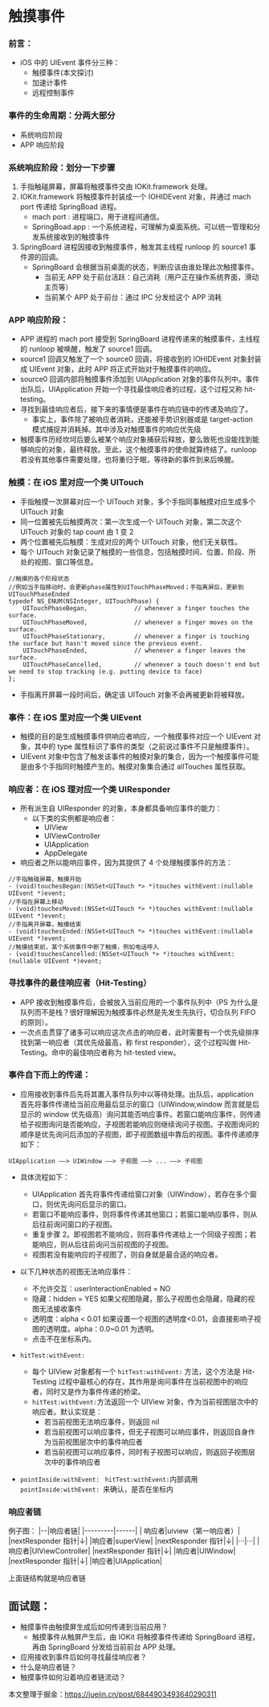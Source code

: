 # 触摸事件

### 前言：

- iOS 中的 UIEvent 事件分三种：
  - 触摸事件(本文探讨)
  - 加速计事件
  - 远程控制事件

### 事件的生命周期：分两大部分

- 系统响应阶段
- APP 响应阶段

### 系统响应阶段：划分一下步骤

1. 手指触碰屏幕，屏幕将触摸事件交由 IOKit.framework 处理。
2. IOKit.framework 将触摸事件封装成一个 IOHIDEvent 对象，并通过 mach port 传递给 SpringBoad 进程。
   - mach port : 进程端口，用于进程间通信。
   - SpringBoad.app : 一个系统进程，可理解为桌面系统。可以统一管理和分发系统接收到的触摸事件
3. SpringBoard 进程因接收到触摸事件，触发其主线程 runloop 的 source1 事件源的回调。
   - SpringBoard 会根据当前桌面的状态，判断应该由谁处理此次触摸事件。
     - 当前无 APP 处于前台活跃：自己消耗（用户正在操作系统界面，滑动主页等）
     - 当前某个 APP 处于前台：通过 IPC 分发给这个 APP 消耗

### APP 响应阶段：

- APP 进程的 mach port 接受到 SpringBoard 进程传递来的触摸事件，主线程的 runloop 被唤醒，触发了 source1 回调。
- source1 回调又触发了一个 source0 回调，将接收到的 IOHIDEvent 对象封装成 UIEvent 对象，此时 APP 将正式开始对于触摸事件的响应。
- source0 回调内部将触摸事件添加到 UIApplication 对象的事件队列中。事件出队后，UIApplication 开始一个寻找最佳响应者的过程，这个过程又称 hit-testing。
- 寻找到最佳响应者后，接下来的事情便是事件在响应链中的传递及响应了。
  - 事实上，事件除了被响应者消耗，还能被手势识别器或是 target-action 模式捕捉并消耗掉。其中涉及对触摸事件的响应优先级
- 触摸事件历经坎坷后要么被某个响应对象捕获后释放，要么致死也没能找到能够响应的对象，最终释放。至此，这个触摸事件的使命就算终结了。runloop 若没有其他事件需要处理，也将重归于眠，等待新的事件到来后唤醒。

### 触摸：在 iOS 里对应一个类 UITouch

- 手指触摸一次屏幕对应一个 UITouch 对象，多个手指同事触摸对应生成多个 UITouch 对象
- 同一位置被先后触摸两次：第一次生成一个 UITouch 对象，第二次这个 UITouch 对象的 tap count 由 1 变 2
- 两个位置被先后触摸：生成对应的两个 UITouch 对象，他们无关联性。
- 每个 UITouch 对象记录了触摸的一些信息，包括触摸时间、位置、阶段、所处的视图、窗口等信息。

```
//触摸的各个阶段状态
//例如当手指移动时，会更新phase属性到UITouchPhaseMoved；手指离屏后，更新到UITouchPhaseEnded
typedef NS_ENUM(NSInteger, UITouchPhase) {
    UITouchPhaseBegan,             // whenever a finger touches the surface.
    UITouchPhaseMoved,             // whenever a finger moves on the surface.
    UITouchPhaseStationary,        // whenever a finger is touching the surface but hasn't moved since the previous event.
    UITouchPhaseEnded,             // whenever a finger leaves the surface.
    UITouchPhaseCancelled,         // whenever a touch doesn't end but we need to stop tracking (e.g. putting device to face)
};
```

- 手指离开屏幕一段时间后，确定该 UITouch 对象不会再被更新将被释放。

### 事件：在 iOS 里对应一个类 UIEvent

- 触摸的目的是生成触摸事件供响应者响应，一个触摸事件对应一个 UIEvent 对象，其中的 type 属性标识了事件的类型（之前说过事件不只是触摸事件）。
- UIEvent 对象中包含了触发该事件的触摸对象的集合，因为一个触摸事件可能是由多个手指同时触摸产生的。触摸对象集合通过 allTouches 属性获取。

### 响应者：在 iOS 理对应一个类 UIResponder

- 所有派生自 UIResponder 的对象，本身都具备响应事件的能力：
  - 以下类的实例都是响应者：
    - UIView
    - UIViewController
    - UIApplication
    - AppDelegate
- 响应者之所以能响应事件，因为其提供了 4 个处理触摸事件的方法：

```
//手指触碰屏幕，触摸开始
- (void)touchesBegan:(NSSet<UITouch *> *)touches withEvent:(nullable UIEvent *)event;
//手指在屏幕上移动
- (void)touchesMoved:(NSSet<UITouch *> *)touches withEvent:(nullable UIEvent *)event;
//手指离开屏幕，触摸结束
- (void)touchesEnded:(NSSet<UITouch *> *)touches withEvent:(nullable UIEvent *)event;
//触摸结束前，某个系统事件中断了触摸，例如电话呼入
- (void)touchesCancelled:(NSSet<UITouch *> *)touches withEvent:(nullable UIEvent *)event;
```

### 寻找事件的最佳响应者（Hit-Testing）

- APP 接收到触摸事件后，会被放入当前应用的一个事件队列中（PS 为什么是队列而不是栈？很好理解因为触摸事件必然是先发生先执行，切合队列 FIFO 的原则）。
- 一次点击贯穿了诸多可以响应这次点击的响应者，此时需要有一个优先级排序找到第一响应者（其优先级最高，称 first responder），这个过程叫做 Hit-Testing。命中的最佳响应者称为 hit-tested view。

### 事件自下而上的传递：

- 应用接收到事件后先将其置入事件队列中以等待处理。出队后，application 首先将事件传递给当前应用最后显示的窗口（UIWindow,window 而言就是后显示的 window 优先级高）询问其能否响应事件。若窗口能响应事件，则传递给子视图询问是否能响应，子视图若能响应则继续询问子视图。子视图询问的顺序是优先询问后添加的子视图，即子视图数组中靠后的视图。事件传递顺序如下：

```
UIApplication ——> UIWindow ——> 子视图 ——> ... ——> 子视图
```

- 具体流程如下：
  - UIApplication 首先将事件传递给窗口对象（UIWindow），若存在多个窗口，则优先询问后显示的窗口。
  - 若窗口不能响应事件，则将事件传递其他窗口；若窗口能响应事件，则从后往前询问窗口的子视图。
  - 重复步骤 2。即视图若不能响应，则将事件传递给上一个同级子视图；若能响应，则从后往前询问当前视图的子视图。
  - 视图若没有能响应的子视图了，则自身就是最合适的响应者。
- 以下几种状态的视图无法响应事件：

  - 不允许交互：userInteractionEnabled = NO
  - 隐藏：hidden = YES 如果父视图隐藏，那么子视图也会隐藏，隐藏的视图无法接收事件
  - 透明度：alpha < 0.01 如果设置一个视图的透明度<0.01，会直接影响子视图的透明度。alpha：0.0~0.01 为透明。
  - 点击不在坐标系内。

- `hitTest:withEvent:`

  - 每个 UIView 对象都有一个 `hitTest:withEvent:` 方法，这个方法是 Hit-Testing 过程中最核心的存在，其作用是询问事件在当前视图中的响应者，同时又是作为事件传递的桥梁。
  - `hitTest:withEvent:`方法返回一个 UIView 对象，作为当前视图层次中的响应者。默认实现是：
    - 若当前视图无法响应事件，则返回 nil
    - 若当前视图可以响应事件，但无子视图可以响应事件，则返回自身作为当前视图层次中的事件响应者
    - 若当前视图可以响应事件，同时有子视图可以响应，则返回子视图层次中的事件响应者

- `pointInside:withEvent: `
  `hitTest:withEvent:`内部调用`pointInside:withEvent: `来确认，是否在坐标内

### 响应者链

例子图：
|--|响应者链|
|---------|------|
| 响应者|uiview（第一响应者）|
|nextResponder 指针|↓|
|响应者|superView|
|nextResponder 指针|↓|
|···|···|
|响应者|UIViewController|
|nextResponder 指针|↓|
|响应者|UIWindow|
|nextResponder 指针|↓|
|响应者|UIApplication|

上面链结构就是响应者链

## 面试题：

- 触摸事件由触摸屏生成后如何传递到当前应用？
  - 触摸事件从触屏产生后，由 IOKit 将触摸事件传递给 SpringBoard 进程，再由 SpringBoard 分发给当前前台 APP 处理。
- 应用接收到事件后如何寻找最佳响应者？
- 什么是响应者链？
- 触摸事件如何沿着响应者链流动？

本文整理于掘金：https://juejin.cn/post/6844903493640290311
